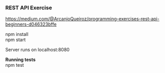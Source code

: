 ### REST API Exercise
https://medium.com/@ArcanjoQueiroz/programming-exercises-rest-api-beginners-d046323bffe 

npm install  
npm start   

Server runs on localhost:8080   

**Running tests**   
npm test